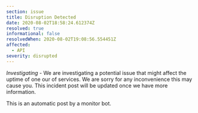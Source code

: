 ```yaml
---
section: issue
title: Disruption Detected
date: 2020-08-02T18:58:24.612374Z
resolved: true
informational: false
resolvedWhen: 2020-08-02T19:08:56.554451Z
affected:
  - API
severity: disrupted
---
```

*Investigating* - We are investigating a potential issue that might affect the uptime of one our of services. We are sorry for any inconvenience this may cause you. This incident post will be updated once we have more information.

This is an automatic post by a monitor bot.
        